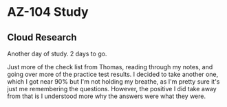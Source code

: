 # AZ-104 Study

## Cloud Research

Another day of study. 2 days to go.

Just more of the check list from Thomas, reading through my notes, and going over more of the practice test results. I decided to take another one, which I got near 90% but I'm not holding my breathe, as I'm pretty sure it's just me remembering the questions. However, the positive I did take away from that is I understood more why the answers were what they were.
